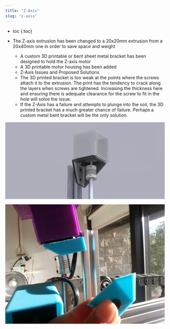 ```yaml
---
title: "Z-Axis"
slug: "z-axis"
---
```


* toc
{:toc}

* The Z-axis extrusion has been changed to a 20x20mm extrusion from a 20x40mm one in order to save space and weight
  * A custom 3D printable or bent sheet metal bracket has been designed to hold the Z-axis motor
  * A 3D printable motor housing has been added
  * Z-Axis Issues and Proposed Solutions
  * The 3D printed bracket is too weak at the points where the screws attach it to the extrusion. The print has the tendency to crack along the layers when screws are tightened. Increasing the thickness here and ensuring there is adequate clearance for the screw to fit in the hole will solve the issue.
  * If the Z-Axis has a failure and attempts to plunge into the soil, the 3D printed bracket has a much greater chance of failure. Perhaps a custom metal bent bracket will be the only solution.

![V4_Z-Axis_1.jpg](_images/Axis_1.jpg)



![Z_axis_V4_bracket_failure.jpg](_images/Z_axis_V4_bracket_failure.jpg)

